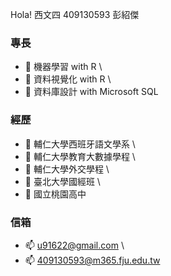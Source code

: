 Hola! 西文四 409130593 彭紹傑
### 專長

- 🌱 機器學習 with R \
- 🌱 資料視覺化 with R \
- 🌱 資料庫設計 with Microsoft SQL 
  
### 經歷

- 💬 輔仁大學西班牙語文學系 \
- 💬 輔仁大學教育大數據學程 \
- 💬 輔仁大學外交學程 \
- 💬 臺北大學國經班 \
- 💬 國立桃園高中

### 信箱

- 📫 u91622@gmail.com \
- 📫 409130593@m365.fju.edu.tw
